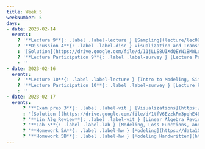 ```yaml
---
title: Week 5
weekNumber: 5
days:
- date: 2023-02-14
  events:
    ? '**Lecture 9**{: .label .label-lecture } [Sampling](lecture/lec09)'
    ? '**Discussion 4**{: .label .label-disc } Visualization and Transformation [worksheet](https://drive.google.com/file/d/1BbVys9Rk-W_rt8g3zgB1QxVd7ZP5CdnM/view?usp=sharing), [worksheet notebook](https://data100.datahub.berkeley.edu/hub/user-redirect/git-pull?repo=https%3A%2F%2Fgithub.com%2FDS-100%2Fsp23&branch=main&urlpath=lab%2Ftree%2Fsp23%2Fdisc%2Fdisc04%2Fdisc04_coding_exercises.ipynb)' 
    : '[Solution](https://drive.google.com/file/d/11jLLS8UIXdQEYN1BMWLu4U-lcvF3vNs7/view?usp=sharing)'
    ? '**Lecture Participation 9**{: .label .label-survey } [Lecture Participation 9](https://app.sli.do/event/4bKEgUKihiZu9b5XzFuHCt/embed/polls/01aec668-0139-4a90-9923-c455ad29d20b)'
    : ''
- date: 2023-02-16
  events:
    ? '**Lecture 10**{: .label .label-lecture } [Intro to Modeling, Simple Linear Regression](lecture/lec10)'
    ? '**Lecture Participation 10**{: .label .label-survey } [Lecture Participation 10](https://app.sli.do/event/duxe7rifbQk5951Y5zkFum/embed/polls/fa9601e8-e268-4d04-9bdb-8b1504e2414f)'
    : ''
- date: 2023-02-17
  events:
      ? '**Exam prep 3**{: .label .label-vit } [Visualizations](https://drive.google.com/file/d/13i5hZpjoJiKVBKq1VgVIB4SBDdJgS6O2/view?usp=sharing)'
      : '[Solution ](https://drive.google.com/file/d/1tfV6EzzkFm3pqhE4E-TqwOzqXxvACQ8O/view?usp=sharing)'
      ? '**Lin Alg Review**{: .label .label-vit } [Linear Algebra Review #2](lecture/linalg02)'
      ? '**Lab 5**{: .label .label-lab } [Modeling, Loss Functions, and Summary Statistics](https://data100.datahub.berkeley.edu/hub/user-redirect/git-pull?repo=https%3A%2F%2Fgithub.com%2FDS-100%2Fsp23&branch=main&urlpath=lab%2Ftree%2Fsp23%2Flab%2Flab05%2Flab05.ipynb) (due Feb 21)'
      ? '**Homework 5A**{: .label .label-hw } [Modeling](https://data100.datahub.berkeley.edu/hub/user-redirect/git-pull?repo=https%3A%2F%2Fgithub.com%2FDS-100%2Fsp23&branch=main&urlpath=lab%2Ftree%2Fsp23%2Fhw%2Fhw05%2Fhw05.ipynb) (due Feb 23)'
      ? '**Homework 5B**{: .label .label-hw } [Modeling Handwritten](https://drive.google.com/file/d/1mAe0XJBqb4Ui0mkg68WRS9LogCRt4JQC/view?usp=sharing) ([LaTeX template](https://drive.google.com/file/d/1IjZMYWCHyAhCJ-mUzlEqI3gwAqmy2N8Q/view?usp=sharing)) (due Feb 23)'
---
```

